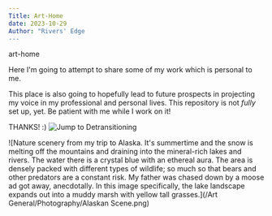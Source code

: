 ```yaml
---
Title: Art-Home
date: 2023-10-29
Author: "Rivers' Edge
---
```

art-home

Here I'm going to attempt to share some of my work which is personal to me.

This place is also going to hopefully lead to future prospects in projecting my voice in my professional and personal lives.
This repository is not *fully* set up, yet. Be patient with me while I work on it!<p>

THANKS! :)
![Jump to Detransitioning](https://rivers-many-edge.github.io/art-home/Detransitioning)<p>

![Nature scenery from my trip to Alaska. It's summertime and the snow is melting off the mountains and draining into the mineral-rich lakes and rivers. The water there is a crystal blue with an ethereal aura. The area is densely packed with different types of wildlife; so much so that bears and other predators are a constant risk. My father was chased down by a moose ad got away, anecdotally. In this image specifically, the lake landscape expands out into a muddy marsh with yellow tall grasses.](/Art General/Photography/Alaskan Scene.png)
